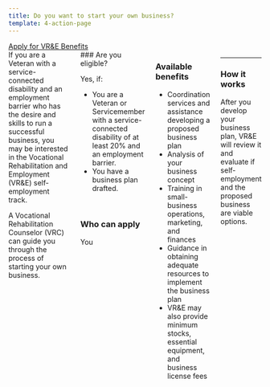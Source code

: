 ```yaml
---
title: Do you want to start your own business?
template: 4-action-page
---
```


<div class="main" role="main" markdown="0">

<div class="action-bar">
  <div class="row">
    <div class="small-12 columns">
      <a class="usa-button-primary va-button-primary" href="/vre/apply-vre/">Apply for VR&amp;E Benefits</a>
    </div>
  </div>
</div>

<div class="section one" markdown="0">
<div class="primary" markdown="0">
<div class="row" markdown="0">
<div class="small-12 medium-8 columns">


<div markdown="1">
If you are a Veteran with a service-connected disability and an employment barrier who has the desire and skills to run a successful business, you may be interested in the Vocational Rehabilitation and Employment (VR&amp;E) self-employment track. 

A Vocational Rehabilitation Counselor (VRC) can guide you through the process of starting your own business.  
</div>

<div class="call-out" markdown="1">
### Are you eligible?

Yes, if:

- You are a Veteran or Servicemember with a service-connected disability of at least 20&#37; and an employment barrier. 
- You have a business plan drafted.

<br>

### Who can apply
You

</div>

<div markdown="1">

### Available benefits
- Coordination services and assistance developing a proposed business plan 
- Analysis of your business concept
- Training in small-business operations, marketing, and finances 
- Guidance in obtaining adequate resources to implement the business plan
- VR&amp;E may also provide minimum stocks, essential equipment, and business license fees

</div>

<div markdown="1">

<hr>

### How it works	

After you develop your business plan, VR&amp;E will review it and evaluate if self-employment and the proposed business are viable options.  


</div>

</div>
</div>
</div>
</div>

